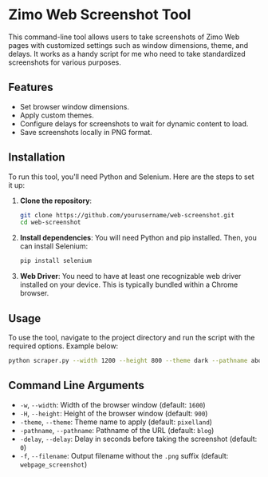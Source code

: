 # Zimo Web Screenshot Tool

This command-line tool allows users to take screenshots of Zimo Web pages with customized settings such as window dimensions, theme, and delays. It works as a handy script for me who need to take standardized screenshots for various purposes.

## Features

- Set browser window dimensions.
- Apply custom themes.
- Configure delays for screenshots to wait for dynamic content to load.
- Save screenshots locally in PNG format.

## Installation

To run this tool, you'll need Python and Selenium. Here are the steps to set it up:

1. **Clone the repository**:
   ```bash
   git clone https://github.com/yourusername/web-screenshot.git
   cd web-screenshot
   ```
2. **Install dependencies**:
   You will need Python and pip installed. Then, you can install Selenium:
   ```bash
   pip install selenium
   ```
3. **Web Driver**:
   You need to have at least one recognizable web driver installed on your device. This is typically bundled within a Chrome browser.

## Usage

To use the tool, navigate to the project directory and run the script with the required options. Example below:

```bash
python scraper.py --width 1200 --height 800 --theme dark --pathname about --delay 2
```

## Command Line Arguments

- `-w`, `--width`: Width of the browser window (default: `1600`)
- `-H`, `--height`: Height of the browser window (default: `900`)
- `-theme`, `--theme`: Theme name to apply (default: `pixelland`)
- `-pathname`, `--pathname`: Pathname of the URL (default: `blog`)
- `-delay`, `--delay`: Delay in seconds before taking the screenshot (default: `0`)
- `-f`, `--filename`: Output filename without the `.png` suffix (default: `webpage_screenshot`)
